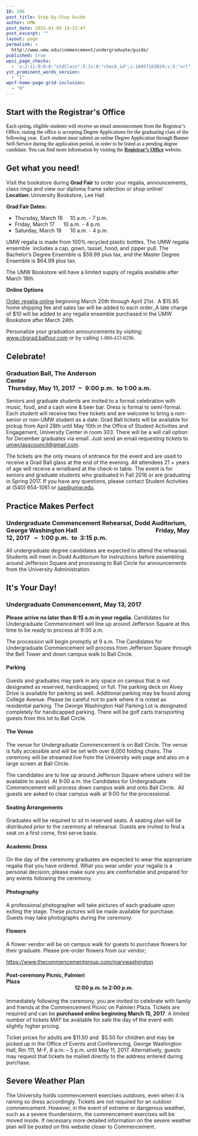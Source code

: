 ```yaml
---
ID: 206
post_title: Step-By-Step Guide
author: UMW
post_date: 2015-01-09 19:33:47
post_excerpt: ""
layout: page
permalink: >
  http://www.umw.edu/commencement/undergraduate/guide/
published: true
wpsi_page_checks:
  - 'a:2:{i:0;O:8:"stdClass":5:{s:8:"check_id";i:16057163029;s:3:"url";s:52:"http://www.umw.edu/commencement/undergraduate/guide/";s:6:"status";s:8:"checking";s:6:"_links";O:8:"stdClass":1:{s:9:"pagecheck";s:65:"https://api.siteimprove.com/v1/sites/448702/pagecheck/16057163029";}s:4:"time";i:1458152878;}i:1;O:8:"stdClass":5:{s:8:"check_id";i:16057163029;s:3:"url";s:52:"http://www.umw.edu/commencement/undergraduate/guide/";s:6:"status";s:8:"checking";s:6:"_links";O:8:"stdClass":1:{s:9:"pagecheck";s:65:"https://api.siteimprove.com/v1/sites/448702/pagecheck/16057163029";}s:4:"time";i:1458152844;}}'
yst_prominent_words_version:
  - "1"
wpcf-home-page-grid-inclusion:
  - "0"
---
```

<h2>Start with the Registrar's Office</h2>
<span style="color: #000000;font-family: Calibri">Each spring, eligible students will receive an email announcement from the Registrar’s Office, stating the office is accepting Degree Applications for the graduating class of the following year.  Each student must submit an online Degree Application through Banner Self-Service during the application period, in order to be listed as a pending degree candidate. You can find more information by visiting the <a href="http://academics.umw.edu/registrar/graduation-information/"><strong>Registrar’s Office</strong></a> website.</span>
<h2>Get what you need!</h2>
<div>Visit the bookstore during <strong>Grad Fair</strong> to order your regalia, announcements, class rings and view our diploma frame selection or shop online!</div>
<div></div>
<div><strong>Location: </strong>University Bookstore, Lee Hall</div>
<div>

<strong>Grad Fair Dates:  </strong>
<ul>
 	<li>Thursday, March 16     10 a.m. - 7 p.m.</li>
 	<li>Friday, March 17      10 a.m. - 4 p.m.<strong>
</strong></li>
 	<li>Saturday, March 18      10 a.m. - 4 p.m.</li>
</ul>
UMW regalia is made from 100% recycled plastic bottles. The UMW regalia ensemble  includes a cap, gown, tassel, hood, and zipper pull. The Bachelor’s Degree Ensemble is $59.99 plus tax, and the Master Degree Ensemble is $64.99 plus tax.

The UMW Bookstore will have a limited supply of regalia available after March 18th.

<strong>Online Options</strong>

</div>
<div>

<a href="http://www.oakhalli.com/UMW">Order regalia online</a> beginning March 20th through April 21st.  A $15.95 home shipping fee and sales tax will be added to each order.<u> </u>A late charge of $10 will be added to any regalia ensemble purchased in the UMW Bookstore after March 24th.

Personalize your graduation announcements by visiting: <a href="http://www.cbgrad.balfour.com">www.cbgrad.balfour.com</a> or by calling<span style="color: #212121;font-family: 'Times New Roman',serif"> 1-800-433-0296.</span>
<h2>Celebrate!</h2>
</div>
<h3>Graduation Ball, The Anderson Center                                                                                                                     Thursday, May 11, 2017  ~  9:00 p.m.  to 1:00 a.m.</h3>
Seniors and graduate students are invited to a formal celebration with music, food, and a cash wine &amp; beer bar. Dress is formal to semi-formal. Each student will receive two free tickets and are welcome to bring a non-senior or non-UMW student as a date. Grad Ball tickets will be available for pickup from April 28th until May 10th in the Office of Student Activities and Engagement, University Center in room 303. There will be a will call option for December graduates via email. Just send an email requesting tickets to <a href="mailto:umwclasscouncil@gmail.com">umwclasscouncil@gmail.com</a>.

The tickets are the only means of entrance for the event and are used to receive a Grad Ball glass at the end of the evening. All attendees 21 + years of age will receive a wristband at the check-in table. The event is for seniors and graduate students who graduated in Fall 2016 or are graduating in Spring 2017. If you have any questions, please contact Student Activities at (540) 654-1061 or sae@umw.edu.
<h2>Practice Makes Perfect</h2>
<h3>Undergraduate Commencement Rehearsal, Dodd Auditorium, George Washington Hall                                                       Friday, May 12, 2017   ~  1:00 p.m.  to  3:15 p.m.</h3>
All undergraduate degree candidates are expected to attend the rehearsal<em><strong>. </strong></em> Students will meet in Dodd Auditorium for instructions before assembling around Jefferson Square and processing to Ball Circle for announcements from the University Administration.
<h2>It's Your Day!</h2>
<h3>Undergraduate Commencement, May 13, 2017</h3>
<strong>Please arrive no later than 8:15 a.m in your regalia</strong>. Candidates for Undergraduate Commencement will line up around Jefferson Square at this time to be ready to process at 9:00 a.m.

The procession will begin promptly at 9 a.m. The Candidates for Undergraduate Commencement will process from Jefferson Square through the Bell Tower and down campus walk to Ball Circle.
<h4>Parking</h4>
Guests and graduates may park in any space on campus that is not designated as reserved, handicapped, or full. The parking deck on Alvey Drive is available for parking as well. Additional parking may be found along College Avenue. Please be careful not to park where it is noted as residential parking. The George Washington Hall Parking Lot is designated completely for handicapped parking. There will be golf carts transporting guests from this lot to Ball Circle.
<h4>The Venue</h4>
The venue for Undergraduate Commencement is on Ball Circle. The venue is fully accessible and will be set with over 8,000 folding chairs. The ceremony will be streamed live from the University web page and also on a large screen at Ball Circle.

The candidates are to line up around Jefferson Square where ushers will be available to assist. At 9:00 a.m. the Candidates for Undergraduate Commencement will process down campus walk and onto Ball Circle.  All guests are asked to clear campus walk at 9:00 for the processional.
<h4>Seating Arrangements</h4>
Graduates will be required to sit in reserved seats. A seating plan will be distributed prior to the ceremony at rehearsal. Guests are invited to find a seat on a first come, first serve basis.
<h4>Academic Dress</h4>
On the day of the ceremony graduates are expected to wear the appropriate regalia that you have ordered. What you wear under your regalia is a personal decision; please make sure you are comfortable and prepared for any events following the ceremony.
<h4>Photography</h4>
A professional photographer will take pictures of each graduate upon exiting the stage. These pictures will be made available for purchase. Guests may take photographs during the ceremony.
<h4>Flowers</h4>
A flower vendor will be on campus walk for guests to purchase flowers for their graduate. Please pre-order flowers from our vendor;

<a href="https://www.thecommencementgroup.com/marywashington">https://www.thecommencementgroup.com/marywashington</a>
<h4>Post-ceremony Picnic, Palmieri Plaza                                                                                                                                                                                                    12:00 p.m. to 2:00 p.m.</h4>
Immediately following the ceremony, you are invited to celebrate with family and friends at the Commencement Picnic on Palmieri Plaza. Tickets are required and can be <strong>purchased online beginning March 15, 2017</strong>. A limited number of tickets <em>MAY </em>be available for sale the day of the event with slightly higher pricing.

Ticket prices for adults are $11.50 and  $5.50 for children and may be picked up in the Office of Events and Conferencing, George Washington Hall, Rm 111, M-F, 8 a.m. – 5 p.m. until May 11, 2017. Alternatively, guests may request that tickets be mailed directly to the address entered during purchase.
<h2>Severe Weather Plan</h2>
The University holds commencement exercises outdoors, even when it is raining so dress accordingly. Tickets are not required for an outdoor commencement. However, in the event of extreme or dangerous weather, such as a severe thunderstorm, the commencement exercises will be moved inside. If necessary more detailed information on the severe weather plan will be posted on this website closer to Commencement.